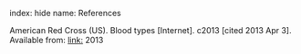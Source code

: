 index: hide
name: References

American Red Cross (US). Blood types [Internet]. c2013 [cited 2013 Apr 3]. Available from: <link:> 2013
